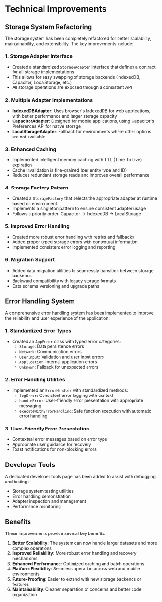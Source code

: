 # Technical Improvements

## Storage System Refactoring

The storage system has been completely refactored for better scalability, maintainability, and extensibility. The key improvements include:

### 1. Storage Adapter Interface

- Created a standardized `StorageAdapter` interface that defines a contract for all storage implementations
- This allows for easy swapping of storage backends (IndexedDB, Capacitor, LocalStorage, etc.)
- All storage operations are exposed through a consistent API

### 2. Multiple Adapter Implementations

- **IndexedDBAdapter**: Uses browser's IndexedDB for web applications, with better performance and larger storage capacity
- **CapacitorAdapter**: Designed for mobile applications, using Capacitor's Preferences API for native storage
- **LocalStorageAdapter**: Fallback for environments where other options are not available

### 3. Enhanced Caching

- Implemented intelligent memory caching with TTL (Time To Live) expiration
- Cache invalidation is fine-grained (per entity type and ID)
- Reduces redundant storage reads and improves overall performance

### 4. Storage Factory Pattern

- Created a `StorageFactory` that selects the appropriate adapter at runtime based on environment
- Implements a singleton pattern to ensure consistent adapter usage
- Follows a priority order: Capacitor → IndexedDB → LocalStorage

### 5. Improved Error Handling

- Created more robust error handling with retries and fallbacks
- Added proper typed storage errors with contextual information
- Implemented consistent error logging and reporting

### 6. Migration Support

- Added data migration utilities to seamlessly transition between storage backends
- Backward compatibility with legacy storage formats
- Data schema versioning and upgrade paths

## Error Handling System

A comprehensive error handling system has been implemented to improve the reliability and user experience of the application:

### 1. Standardized Error Types

- Created an `AppError` class with typed error categories:
  - `Storage`: Data persistence errors
  - `Network`: Communication errors
  - `UserInput`: Validation and user input errors
  - `Application`: Internal application errors
  - `Unknown`: Fallback for unexpected errors

### 2. Error Handling Utilities

- Implemented an `ErrorHandler` with standardized methods:
  - `logError`: Consistent error logging with context
  - `handleError`: User-friendly error presentation with appropriate messaging
  - `executeWithErrorHandling`: Safe function execution with automatic error handling

### 3. User-Friendly Error Presentation

- Contextual error messages based on error type
- Appropriate user guidance for recovery
- Toast notifications for non-blocking errors

## Developer Tools

A dedicated developer tools page has been added to assist with debugging and testing:

- Storage system testing utilities
- Error handling demonstration
- Adapter inspection and management
- Performance monitoring

## Benefits

These improvements provide several key benefits:

1. **Better Scalability**: The system can now handle larger datasets and more complex operations
2. **Improved Reliability**: More robust error handling and recovery mechanisms
3. **Enhanced Performance**: Optimized caching and batch operations
4. **Platform Flexibility**: Seamless operation across web and mobile environments
5. **Future-Proofing**: Easier to extend with new storage backends or features
6. **Maintainability**: Cleaner separation of concerns and better code organization 